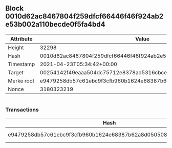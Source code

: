 ## Block 0010d62ac8467804f259dfcf66446f46f924ab2e53b002a110becde0f5fa4bd4

Attribute | Value
--- | ---
Height | 32298
Hash | 0010d62ac8467804f259dfcf66446f46f924ab2e53b002a110becde0f5fa4bd4
Timestamp | 2021-04-23T05:34:42+00:00
Target | 00254142f49eaaa504dc75712e8378ad5316cbcead634704b3734b6271167cc4
Merke root | e9479258db57c61ebc9f3cfb960b1624e68387b62a8d050508d51b119e814bfe
Nonce | 3180323219

```

```

### Transactions

Hash | Amount
--- | ---
[e9479258db57c61ebc9f3cfb960b1624e68387b62a8d050508d51b119e814bfe](e9479258db57c61ebc9f3cfb960b1624e68387b62a8d050508d51b119e814bfe.md) | 10.00000000 SKEPTI 
